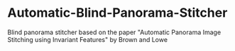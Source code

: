 # Automatic-Blind-Panorama-Stitcher
Blind panorama stitcher based on the paper "Automatic Panorama Image Stitching using Invariant Features" by Brown and Lowe
